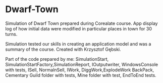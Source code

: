 # Dwarf-Town

Simulation of Dwarf Town prepared during Corealate course. App display log of how initial data were modified in particular places in town for 30 turns. 

Simulation tested our skills in creating an application model and was a summary of the course.
Created with Krzysztof Gębski.

Part of the code prepared by me:
SimulationStart, SimulationStartFactory,SimulationReport,
IOutputwriter, WindowsConsole with tests,
ISell, NormalnSell,
IWork, DiggWork,ExplodeWork
BackPack,
Cementary
Guild folder with tests,
Mine folder with test,
EndToEnd tests.
